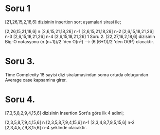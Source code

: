 # Soru 1
[21,26,15,2,18,6] dizisinin insertion sort aşamalari sirasi ile;

[2,26,15,21,18,6] n
[2,6,15,21,18,26] n-1
[2,6,15,21,18,26] n-2
[2,6,15,18,21,26] n-3
[2,6,15,18,21,26] n-4
[2,6,15,18,21,26] 1
Soru 2.
[22,27,16,2,18,6] dizisinin Big-O notasyonu (n.(n+1))/2 'den O(n²) --> (6.(6+1))/2 'den O(6²) olacaktir.

# Soru 3.
Time Complexity 18 sayisi dizi siralamasindan sonra ortada oldugundan Average case kapsamina girer.

# Soru 4.
[7,3,5,8,2,9,4,15,6] dizisinin Insertion Sort'a göre ilk 4 adimi;

[2,3,5,8,7,9,4,15,6] n
[2,3,5,8,7,9,4,15,6] n-1
[2,3,4,8,7,9,5,15,6] n-2
[2,3,4,5,7,9,8,15,6] n-4
şeklinde olacaktir.